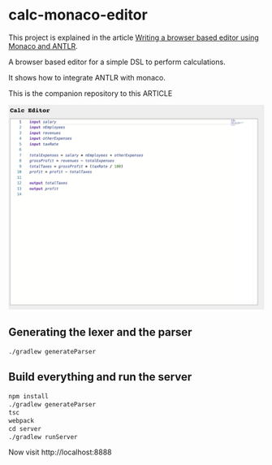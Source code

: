 # calc-monaco-editor

This project is explained in the article [Writing a browser based editor using Monaco and ANTLR](https://tomassetti.me/writing-a-browser-based-editor-using-monaco-and-antlr/).

A browser based editor for a simple DSL to perform calculations.

It shows how to integrate ANTLR with monaco.

This is the companion repository to this ARTICLE

![Calc Example](./doc/images/calc_example.png)

## Generating the lexer and the parser

```
./gradlew generateParser
```

## Build everything and run the server

```
npm install
./gradlew generateParser
tsc
webpack
cd server
./gradlew runServer
```

Now visit http://localhost:8888
